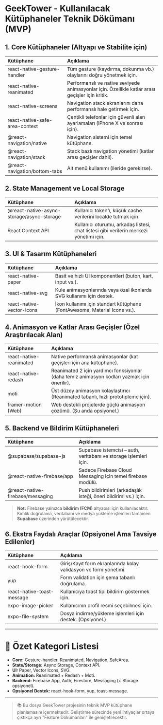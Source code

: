 # GeekTower - Kullanılacak Kütüphaneler Teknik Dökümanı (MVP)

## 1. Core Kütüphaneler (Altyapı ve Stabilite için)

| Kütüphane                      | Açıklama                                                                                        |
| :----------------------------- | :---------------------------------------------------------------------------------------------- |
| react-native-gesture-handler   | Tüm gesture (kaydırma, dokunma vb.) olaylarını doğru yönetmek için.                             |
| react-native-reanimated        | Performanslı ve native seviyede animasyonlar için. Özellikle katlar arası geçişler için kritik. |
| react-native-screens           | Navigation stack ekranlarını daha performanslı hale getirmek için.                              |
| react-native-safe-area-context | Çentikli telefonlar için güvenli alan ayarlamaları (iPhone X ve sonrası için).                  |
| @react-navigation/native       | Navigation sistemi için temel kütüphane.                                                        |
| @react-navigation/stack        | Stack bazlı navigation yönetimi (katlar arası geçişler dahil).                                  |
| @react-navigation/bottom-tabs  | Alt menü kullanımı (ileride gerekirse).                                                         |

## 2. State Management ve Local Storage

| Kütüphane                                 | Açıklama                                                                               |
| :---------------------------------------- | :------------------------------------------------------------------------------------- |
| @react-native-async-storage/async-storage | Kullanıcı token'ı, küçük cache verilerini localde tutmak için.                         |
| React Context API                         | Kullanıcı oturumu, arkadaş listesi, chat listesi gibi verilerin merkezi yönetimi için. |

## 3. UI & Tasarım Kütüphaneleri

| Kütüphane                 | Açıklama                                                                  |
| :------------------------ | :------------------------------------------------------------------------ |
| react-native-paper        | Basit ve hızlı UI komponentleri (buton, kart, input vs.).                 |
| react-native-svg          | Kule animasyonlarında veya özel ikonlarda SVG kullanımı için destek.      |
| react-native-vector-icons | İkon kullanımı için standart kütüphane (FontAwesome, Material Icons vs.). |

## 4. Animasyon ve Katlar Arası Geçişler (Özel Araştırılacak Alan)

| Kütüphane               | Açıklama                                                                                     |
| :---------------------- | :------------------------------------------------------------------------------------------- |
| react-native-reanimated | Native performanslı animasyonlar (kat geçişleri için ana kütüphane).                         |
| react-native-redash     | Reanimated 2 için yardımcı fonksiyonlar (daha temiz animasyon kodları yazmak için önerilir). |
| moti                    | Üst düzey animasyon kolaylaştırıcı (Reanimated tabanlı, hızlı prototipleme için).            |
| framer-motion (Web)     | Web destekli projelerde güçlü animasyon çözümü. (Şu anda opsiyonel.)                         |

## 5. Backend ve Bildirim Kütüphaneleri

| Kütüphane                        | Açıklama                                                         |
| :------------------------------- | :--------------------------------------------------------------- |
| @supabase/supabase-js            | Supabase istemcisi – auth, veritabanı ve storage işlemleri için. |
| @react-native-firebase/app       | Sadece Firebase Cloud Messaging için temel firebase modülü.      |
| @react-native-firebase/messaging | Push bildirimleri (arkadaşlık isteği, öneri bildirimi vs.) için. |

> **Not:** Firebase yalnızca **bildirim (FCM)** altyapısı için kullanılacaktır. Kimlik doğrulama, veritabanı ve medya yükleme işlemleri tamamen **Supabase** üzerinden yürütülecektir.

## 6. Ekstra Faydalı Araçlar (Opsiyonel Ama Tavsiye Edilenler)

| Kütüphane                  | Açıklama                                                         |
| :------------------------- | :--------------------------------------------------------------- |
| react-hook-form            | Giriş/Kayıt form ekranlarında kolay validasyon ve form yönetimi. |
| yup                        | Form validation için şema tabanlı doğrulama.                     |
| react-native-toast-message | Kullanıcıya toast tipi bildirim göstermek için.                  |
| expo-image-picker          | Kullanıcının profil resmi seçebilmesi için.                      |
| expo-file-system           | Dosya indirme/yükleme işlemleri için destek. (Opsiyonel.)        |

---

# 📌 Özet Kategori Listesi

- **Core:** Gesture-handler, Reanimated, Navigation, SafeArea.
- **State/Storage:** Async Storage, Context API.
- **UI:** Paper, Vector Icons, SVG.
- **Animation:** Reanimated + Redash + Moti.
- **Backend:** Firebase App, Auth, Firestore, Messaging (+ Storage opsiyonel).
- **Opsiyonel Destek:** react-hook-form, yup, toast-message.

---

> 📚 Bu dosya GeekTower projesinin teknik MVP kütüphane planlamasını içermektedir. Geliştirme sürecinde yeni ihtiyaçlar ortaya çıktıkça ayrı "Feature Dökümanları" ile genişletilecektir.
